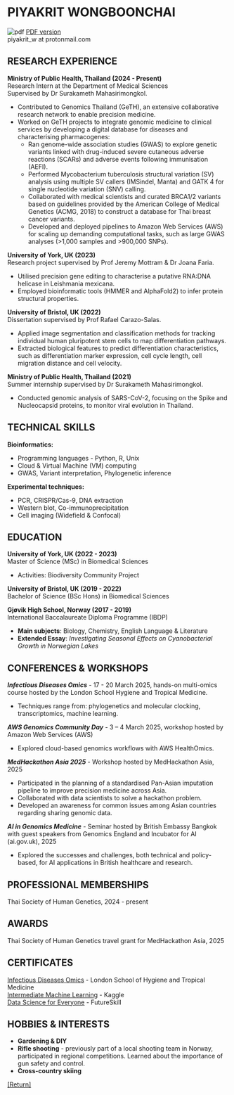 # PIYAKRIT WONGBOONCHAI

![pdf](https://github.com/user-attachments/assets/46d54490-eeac-4a79-a5f9-cde2e7c628bd)
<a href="https://github.com/engwbc/engwbc.github.io/blob/main/files/PiyakritW_CV_2025.pdf" download="download"> PDF version </a> <br>
piyakrit_w at protonmail.com <br>

## RESEARCH EXPERIENCE

**Ministry of Public Health, Thailand (2024 - Present)** <br>
Research Intern at the Department of Medical Sciences<br> 
Supervised by Dr Surakameth Mahasirimongkol.
* Contributed to Genomics Thailand (GeTH), an extensive collaborative research network to enable precision medicine.
* Worked on GeTH projects to integrate genomic medicine to clinical services by developing a digital database for diseases and characterising pharmacogenes:
  * Ran genome-wide association studies (GWAS) to explore genetic variants linked with drug-induced severe cutaneous adverse reactions (SCARs) and adverse events following immunisation (AEFI).
  * Performed Mycobacterium tuberculosis structural variation (SV) analysis using multiple SV callers (IMSindel, Manta) and GATK 4 for single nucleotide variation (SNV) calling.
  * Collaborated with medical scientists and curated BRCA1/2 variants based on guidelines provided by the American College of Medical Genetics (ACMG, 2018) to construct a database for Thai breast cancer variants.
  * Developed and deployed pipelines to Amazon Web Services (AWS) for scaling up demanding computational tasks, such as large GWAS analyses (>1,000 samples and >900,000 SNPs). <br>

**University of York, UK (2023)** <br>
Research project supervised by Prof Jeremy Mottram & Dr Joana Faria. 
* Utilised precision gene editing to characterise a putative RNA:DNA helicase in Leishmania mexicana.
* Employed bioinformatic tools (HMMER and AlphaFold2) to infer protein structural properties. <br>

**University of Bristol, UK (2022)** <br>
Dissertation supervised by Prof Rafael Carazo-Salas. 
* Applied image segmentation and classification methods for tracking individual human pluripotent stem cells to map differentiation pathways.
* Extracted biological features to predict differentiation characteristics, such as differentiation marker expression, cell cycle length, cell migration distance and cell velocity. <br>

**Ministry of Public Health, Thailand (2021)** <br>	
Summer internship supervised by Dr Surakameth Mahasirimongkol.
* Conducted genomic analysis of SARS-CoV-2, focusing on the Spike and Nucleocapsid proteins, to monitor viral evolution in Thailand.

## TECHNICAL SKILLS
**Bioinformatics:**
* Programming languages - Python, R, Unix
* Cloud & Virtual Machine (VM) computing
* GWAS, Variant interpretation, Phylogenetic inference <br>

**Experimental techniques:**
* PCR, CRISPR/Cas-9, DNA extraction
* Western blot, Co-immunoprecipitation
* Cell imaging (Widefield & Confocal) <br>

## EDUCATION
**University of York, UK (2022 - 2023)** <br>
Master of Science (MSc) in Biomedical Sciences <br>
* Activities: Biodiversity Community Project

**University of Bristol, UK (2019 - 2022)** <br>
Bachelor of Science (BSc Hons) in Biomedical Sciences <br>

**Gjøvik High School, Norway (2017 - 2019)** <br>
International Baccalaureate Diploma Programme (IBDP) <br>
* **Main subjects**: Biology, Chemistry, English Language & Literature
* **Extended Essay**: *Investigating Seasonal Effects on Cyanobacterial Growth in Norwegian Lakes*

## CONFERENCES & WORKSHOPS
***Infectious Diseases Omics*** - 17 - 20 March 2025, hands-on multi-omics course hosted by the London School Hygiene and Tropical Medicine.
* Techniques range from: phylogenetics and molecular clocking, transcriptomics, machine learning.

***AWS Genomics Community Day*** - 3 – 4 March 2025, workshop hosted by Amazon Web Services (AWS)
* Explored cloud-based genomics workflows with AWS HealthOmics.
  
***MedHackathon Asia 2025*** - Workshop hosted by MedHackathon Asia, 2025
* Participated in the planning of a standardised Pan-Asian imputation pipeline to improve precision medicine across Asia.
* Collaborated with data scientists to solve a hackathon problem.
* Developed an awareness for common issues among Asian countries regarding sharing genomic data.
 
***AI in Genomics Medicine*** - Seminar hosted by British Embassy Bangkok with guest speakers from Genomics England and Incubator for AI (ai.gov.uk), 2025
* Explored the successes and challenges, both technical and policy-based, for AI applications in British healthcare and research.

## PROFESSIONAL MEMBERSHIPS
Thai Society of Human Genetics, 2024 - present	

## AWARDS
Thai Society of Human Genetics travel grant for MedHackathon Asia, 2025

## CERTIFICATES
[Infectious Diseases Omics](https://drive.google.com/file/d/1of7lnOci-3KKVRlBgYRkq_JQVahvflwx/view?usp=sharing) - London School of Hygiene and Tropical Medicine <br> 
[Intermediate Machine Learning](https://www.kaggle.com/learn/certification/zeeweemama/intermediate-machine-learning) - Kaggle <br>
[Data Science for Everyone](https://drive.google.com/file/d/18jKZ87-q6ndzHkxqrP_s-PnX58nnprYW/view?usp=drive_link) - FutureSkill <br>

## HOBBIES & INTERESTS
* **Gardening & DIY** 
* **Rifle shooting** - previously part of a local shooting team in Norway, participated in regional competitions. Learned about the importance of gun safety and control.
* **Cross-country skiing**

[[Return]](./)